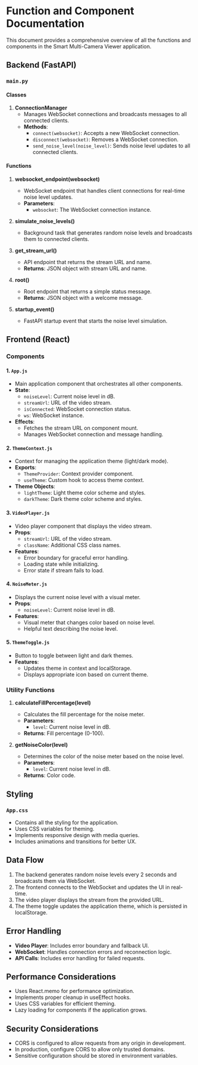 # Function and Component Documentation

This document provides a comprehensive overview of all the functions and components in the Smart Multi-Camera Viewer application.

## Backend (FastAPI)

### `main.py`

#### Classes

1. **ConnectionManager**
   - Manages WebSocket connections and broadcasts messages to all connected clients.
   - **Methods**:
     - `connect(websocket)`: Accepts a new WebSocket connection.
     - `disconnect(websocket)`: Removes a WebSocket connection.
     - `send_noise_level(noise_level)`: Sends noise level updates to all connected clients.

#### Functions

1. **websocket_endpoint(websocket)**
   - WebSocket endpoint that handles client connections for real-time noise level updates.
   - **Parameters**:
     - `websocket`: The WebSocket connection instance.

2. **simulate_noise_levels()**
   - Background task that generates random noise levels and broadcasts them to connected clients.

3. **get_stream_url()**
   - API endpoint that returns the stream URL and name.
   - **Returns**: JSON object with stream URL and name.

4. **root()**
   - Root endpoint that returns a simple status message.
   - **Returns**: JSON object with a welcome message.

5. **startup_event()**
   - FastAPI startup event that starts the noise level simulation.

## Frontend (React)

### Components

#### 1. `App.js`
   - Main application component that orchestrates all other components.
   - **State**:
     - `noiseLevel`: Current noise level in dB.
     - `streamUrl`: URL of the video stream.
     - `isConnected`: WebSocket connection status.
     - `ws`: WebSocket instance.
   - **Effects**:
     - Fetches the stream URL on component mount.
     - Manages WebSocket connection and message handling.

#### 2. `ThemeContext.js`
   - Context for managing the application theme (light/dark mode).
   - **Exports**:
     - `ThemeProvider`: Context provider component.
     - `useTheme`: Custom hook to access theme context.
   - **Theme Objects**:
     - `lightTheme`: Light theme color scheme and styles.
     - `darkTheme`: Dark theme color scheme and styles.

#### 3. `VideoPlayer.js`
   - Video player component that displays the video stream.
   - **Props**:
     - `streamUrl`: URL of the video stream.
     - `className`: Additional CSS class names.
   - **Features**:
     - Error boundary for graceful error handling.
     - Loading state while initializing.
     - Error state if stream fails to load.

#### 4. `NoiseMeter.js`
   - Displays the current noise level with a visual meter.
   - **Props**:
     - `noiseLevel`: Current noise level in dB.
   - **Features**:
     - Visual meter that changes color based on noise level.
     - Helpful text describing the noise level.

#### 5. `ThemeToggle.js`
   - Button to toggle between light and dark themes.
   - **Features**:
     - Updates theme in context and localStorage.
     - Displays appropriate icon based on current theme.

### Utility Functions

1. **calculateFillPercentage(level)**
   - Calculates the fill percentage for the noise meter.
   - **Parameters**:
     - `level`: Current noise level in dB.
   - **Returns**: Fill percentage (0-100).

2. **getNoiseColor(level)**
   - Determines the color of the noise meter based on the noise level.
   - **Parameters**:
     - `level`: Current noise level in dB.
   - **Returns**: Color code.

## Styling

### `App.css`
   - Contains all the styling for the application.
   - Uses CSS variables for theming.
   - Implements responsive design with media queries.
   - Includes animations and transitions for better UX.

## Data Flow

1. The backend generates random noise levels every 2 seconds and broadcasts them via WebSocket.
2. The frontend connects to the WebSocket and updates the UI in real-time.
3. The video player displays the stream from the provided URL.
4. The theme toggle updates the application theme, which is persisted in localStorage.

## Error Handling

- **Video Player**: Includes error boundary and fallback UI.
- **WebSocket**: Handles connection errors and reconnection logic.
- **API Calls**: Includes error handling for failed requests.

## Performance Considerations

- Uses React.memo for performance optimization.
- Implements proper cleanup in useEffect hooks.
- Uses CSS variables for efficient theming.
- Lazy loading for components if the application grows.

## Security Considerations

- CORS is configured to allow requests from any origin in development.
- In production, configure CORS to allow only trusted domains.
- Sensitive configuration should be stored in environment variables.
